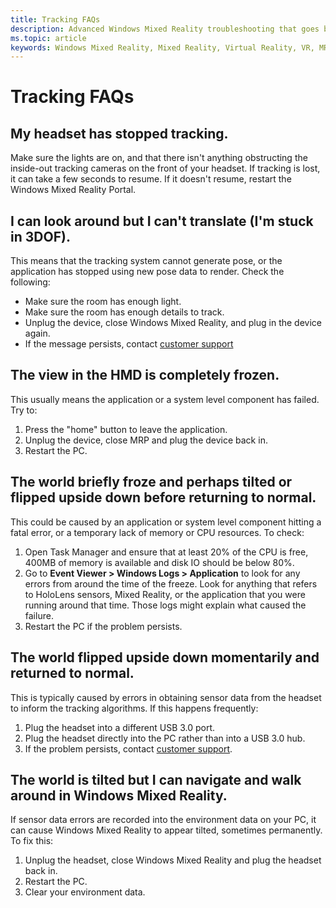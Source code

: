 ```yaml
---
title: Tracking FAQs
description: Advanced Windows Mixed Reality troubleshooting that goes beyond our standard consumer support documentation.
ms.topic: article
keywords: Windows Mixed Reality, Mixed Reality, Virtual Reality, VR, MR, Troubleshoot, Errors, Help, Support, Tracking
---
```



# Tracking FAQs

## My headset has stopped tracking.

Make sure the lights are on, and that there isn't anything obstructing the inside-out tracking cameras on the front of your headset. If tracking is lost, it can take a few seconds to resume. If it doesn't resume, restart the Windows Mixed Reality Portal. 

## I can look around but I can't translate (I'm stuck in 3DOF).

This means that the tracking system cannot generate pose, or the application has stopped using new pose data to render. Check the following:
* Make sure the room has enough light.
* Make sure the room has enough details to track.
* Unplug the device, close Windows Mixed Reality, and plug in the device again.
* If the message persists, contact [customer support](https://support.microsoft.com/)

## The view in the HMD is completely frozen.

This usually means the application or a system level component has failed. Try to:
1. Press the "home" button to leave the application.
2. Unplug the device, close MRP and plug the device back in.
3. Restart the PC.

## The world briefly froze and perhaps tilted or flipped upside down before returning to normal.

This could be caused by an application or system level component hitting a fatal error, or a temporary lack of memory or CPU resources. To check:
1. Open Task Manager and ensure that at least 20% of the CPU is free, 400MB of memory is available and disk IO should be below 80%.
2. Go to **Event Viewer > Windows Logs > Application** to look for any errors from around the time of the freeze. Look for anything that refers to HoloLens sensors, Mixed Reality, or the application that you were running around that time. Those logs might explain what caused the failure.
3. Restart the PC if the problem persists.

## The world flipped upside down momentarily and returned to normal.

This is typically caused by errors in obtaining sensor data from the headset to inform the tracking algorithms. If this happens frequently:
1. Plug the headset into a different USB 3.0 port.
2. Plug the headset directly into the PC rather than into a USB 3.0 hub.
3. If the problem persists, contact [customer support](https://support.microsoft.com/).

## The world is tilted but I can navigate and walk around in Windows Mixed Reality.

If sensor data errors are recorded into the environment data on your PC, it can cause Windows Mixed Reality to appear tilted, sometimes permanently. To fix this:
1. Unplug the headset, close Windows Mixed Reality and plug the headset back in.
2. Restart the PC.
3. Clear your environment data.

